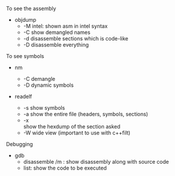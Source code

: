 To see the assembly

 - objdump
    - -M intel: shown asm in intel syntax
    - -C show demangled names
    - -d disassemble sections which is code-like
    - -D disassemble everything


To see symbols
  - nm
    - -C demangle
    - -D dynamic symbols

  - readelf
    - -s show symbols
    - -a show the entire file (headers, symbols, sections)
    - -x <section> show the hexdump of the section asked
    - -W wide view (important to use with c++filt)


Debugging
  - gdb
    - disassemble /m : show disassembly along with source code
    - list: show the code to be executed
